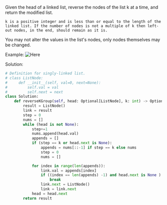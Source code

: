 Given the head of a linked list, reverse the nodes of the list k at a time, and return the modified list.

```
k is a positive integer and is less than or equal to the length of the linked list. If the number of nodes is not a multiple of k then left-out nodes, in the end, should remain as it is.
```

You may not alter the values in the list's nodes, only nodes themselves may be changed.


Example: ![Here](https://leetcode.com/problems/reverse-nodes-in-k-group)


Solution:

```python
# Definition for singly-linked list.
# class ListNode:
#     def __init__(self, val=0, next=None):
#         self.val = val
#         self.next = next
class Solution:
    def reverseKGroup(self, head: Optional[ListNode], k: int) -> Optional[ListNode]:
        result = ListNode()
        link = result
        step = 0
        nums = []
        while (head is not None):
            step+=1
            nums.append(head.val)
            appends = []
            if (step == k or head.next is None):
                appends = nums[::-1] if step == k else nums
                step = 0
                nums = []

            for index in range(len(appends)):
                link.val = appends[index]
                if ((index == len(appends) -1) and head.next is None ):
                    break
                link.next = ListNode()
                link = link.next            
            head = head.next 
        return result
```
